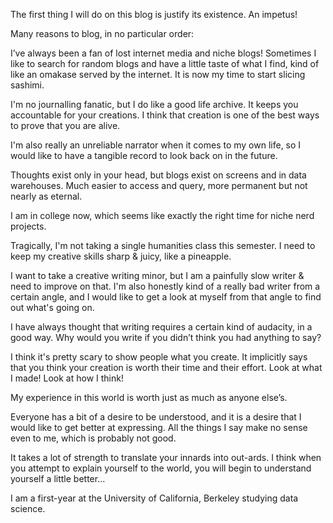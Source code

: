The first thing I will do on this blog is justify its existence. An impetus!

Many reasons to blog, in no particular order:

I’ve always been a fan of lost internet media and niche blogs! Sometimes I like to search for random blogs and have a little taste of what I find, kind of like an omakase served by the internet. It is now my time to start slicing sashimi.

I'm no journalling fanatic, but I do like a good life archive. It keeps you accountable for your creations. I think that creation is one of the best ways to prove that you are alive. 

I'm also really an unreliable narrator when it comes to my own life, so I would like to have a tangible record to look back on in the future. 

Thoughts exist only in your head, but blogs exist on screens and in data warehouses. Much easier to access and query, more permanent but not nearly as eternal. 

I am in college now, which seems like exactly the right time for niche nerd projects. 

Tragically, I'm not taking a single humanities class this semester. I need to keep my creative skills sharp & juicy, like a pineapple. 

I want to take a creative writing minor, but I am a painfully slow writer & need to improve on that. I'm also honestly kind of a really bad writer from a certain angle, and I would like to get a look at myself from that angle to find out what's going on.

I have always thought that writing requires a certain kind of audacity, in a good way. Why would you write if you didn’t think you had anything to say?

I think it's pretty scary to show people what you create. It implicitly says that you think your creation is worth their time and their effort. Look at what I made! Look at how I think!

My experience in this world is worth just as much as anyone else’s. 

Everyone has a bit of a desire to be understood, and it is a desire that I would like to get better at expressing. All the things I say make no sense even to me, which is probably not good.

It takes a lot of strength to translate your innards into out-ards. I think when you attempt to explain yourself to the world, you will begin to understand yourself a little better…

I am a first-year at the University of California, Berkeley studying data science. 
